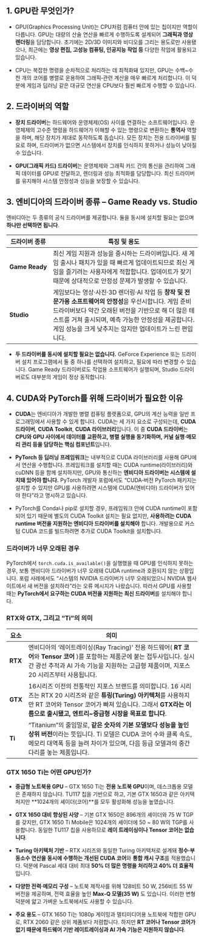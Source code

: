 


## 1. GPU란 무엇인가?

- GPU(Graphics Processing Unit)는 CPU처럼 컴퓨터 안에 있는 칩이지만 역할이 다릅니다. GPU는 대량의 산술 연산을 빠르게 수행하도록 설계되어 **그래픽과 영상 렌더링**을 담당합니다. 초기에는 2D/3D 이미지와 비디오를 그리는 용도로만 사용됐으나, 최근에는 **영상 편집, 고성능 컴퓨팅, 인공지능 작업 등** 다양한 작업에 활용되고 있습니다.
    
- CPU는 복잡한 명령을 순차적으로 처리하는 데 최적화돼 있지만, GPU는 수백~수천 개의 코어를 병렬로 운용하여 그래픽‑관련 계산을 매우 빠르게 처리합니다. 이 덕분에 게임과 딥러닝 같은 대규모 연산을 CPU보다 훨씬 빠르게 수행할 수 있습니다.
    

## 2. 드라이버의 역할

- **장치 드라이버**는 하드웨어와 운영체제(OS) 사이를 연결하는 소프트웨어입니다. 운영체제의 고수준 명령을 하드웨어가 이해할 수 있는 명령으로 변환하는 **통역사** 역할을 하며, 해당 장치가 제대로 동작하도록 돕습니다. 모든 장치는 전용 드라이버를 필요로 하며, 드라이버가 없으면 시스템에서 장치를 인식하지 못하거나 성능이 낮아질 수 있습니다.
    
- **GPU(그래픽 카드) 드라이버**는 운영체제와 그래픽 카드 간의 통신을 관리하여 그래픽 데이터를 GPU로 전달하고, 렌더링과 성능 최적화를 담당합니다. 최신 드라이버를 유지해야 시스템 안정성과 성능을 보장할 수 있습니다.
    

## 3. 엔비디아의 드라이버 종류 – Game Ready vs. Studio

엔비디아는 두 종류의 공식 드라이버를 제공합니다. 둘을 동시에 설치할 필요는 없으며 **하나만 선택하면 됩니다**.

|드라이버 종류|특징 및 용도|
|---|---|
|**Game Ready**|최신 게임 지원과 성능을 중시하는 드라이버입니다. 새 게임 출시나 패치가 있을 때 빠르게 업데이트되므로 최신 게임을 즐기려는 사용자에게 적합합니다. 업데이트가 잦기 때문에 상대적으로 안정성 문제가 발생할 수 있습니다.|
|**Studio**|게임보다는 영상·사진·3D 렌더링·AI 작업 등 **창작 및 전문가용 소프트웨어의 안정성**을 우선시합니다. 게임 준비 드라이버보다 약간 오래된 버전을 기반으로 해 더 많은 테스트를 거쳐 출시되며, 예측 가능한 안정성을 제공합니다. 게임 성능을 크게 낮추지는 않지만 업데이트가 느린 편입니다.|

- **두 드라이버를 동시에 설치할 필요는 없습니다.** GeForce Experience 또는 드라이버 설치 프로그램에서 둘 중 하나를 선택하여 설치하고, 필요에 따라 변경할 수 있습니다. Game Ready 드라이버로도 작업용 소프트웨어가 실행되며, Studio 드라이버로도 대부분의 게임이 정상 동작합니다.
    

## 4. CUDA와 PyTorch를 위해 드라이버가 필요한 이유

- **CUDA**는 엔비디아가 개발한 병렬 컴퓨팅 플랫폼으로, GPU의 계산 능력을 일반 프로그래밍에서 사용할 수 있게 합니다. CUDA는 세 가지 요소로 구성되는데, **CUDA 드라이버**, **CUDA Toolkit**, **CUDA 라이브러리**입니다. 이 중 **CUDA 드라이버**는 **CPU와 GPU 사이에서 데이터를 교환하고, 병렬 실행을 동기화하며, 커널 실행·메모리 관리 등을 담당하는 핵심 컴포넌트**입니다.
    
- **PyTorch 등 딥러닝 프레임워크**는 내부적으로 CUDA 라이브러리를 사용해 GPU에서 연산을 수행합니다. 프레임워크를 설치할 때는 CUDA runtime(라이브러리)와 cuDNN 등을 함께 설치하지만, GPU와 통신하는 **엔비디아 드라이버는 시스템에 설치돼 있어야 합니다.** PyTorch 개발자 포럼에서도 “CUDA‑버전 PyTorch 패키지는 설치할 수 있지만 GPU를 사용하려면 시스템에 CUDA(엔비디아) 드라이버가 있어야 한다”라고 명시하고 있습니다.
    
- PyTorch를 Conda나 pip로 설치할 경우, 프레임워크 안에 CUDA runtime이 포함되어 있기 때문에 별도의 CUDA Toolkit 설치는 필요 없지만, **사용하려는 CUDA runtime 버전을 지원하는 엔비디아 드라이버를 설치해야** 합니다. 개발용으로 커스텀 CUDA 코드를 빌드하려면 추가로 CUDA Toolkit을 설치합니다.
    

### 드라이버가 너무 오래된 경우

PyTorch에서 `torch.cuda.is_available()`을 실행했을 때 GPU를 인식하지 못하는 경우, 보통 엔비디아 드라이버가 너무 오래돼 CUDA runtime과 호환되지 않는 상황입니다. 포럼 사례에서도 “시스템의 NVIDIA 드라이버가 너무 오래되었으니 NVIDIA 웹사이트에서 새 버전을 설치하라”라는 오류 메시지가 나왔습니다. 따라서 GPU를 사용할 때는 **PyTorch에서 요구하는 CUDA 버전을 지원하는 최신 드라이버**를 설치해야 합니다.


### RTX와 GTX, 그리고 “Ti”의 의미

|요소|의미|
|---|---|
|**RTX**|엔비디아의 ‘레이트레이싱(Ray Tracing)’ 전용 하드웨어( **RT 코어**와 **Tensor 코어** )를 포함하는 제품군에 붙는 접두사입니다. 실시간 광선 추적과 AI 가속 기능을 지원하는 고급형 제품이며, 지포스 20 시리즈부터 사용됩니다.|
|**GTX**|16시리즈 이전의 전통적인 지포스 브랜드를 의미합니다. 16 시리즈는 RTX 20 시리즈와 같은 **튜링(Turing) 아키텍처**를 사용하지만 RT 코어와 Tensor 코어가 빠져 있습니다. 그래서 **GTX라는 이름으로 출시됐고, 엔트리~중급형 시장을 목표로 합니다**.|
|**Ti**|“Titanium”의 줄임말로, **같은 숫자의 기본 모델보다 성능을 높인 상위 버전**이라는 뜻입니다. Ti 모델은 CUDA 코어 수와 클록 속도, 메모리 대역폭 등을 늘려 차이가 있으며, 다음 등급 모델과의 중간 다리를 놓는 제품입니다.|

### GTX 1650 Ti는 어떤 GPU인가?

- **중급형 노트북용 GPU** – GTX 1650 Ti는 **전용 노트북 GPU**이며, 데스크톱용 모델은 존재하지 않습니다. TU117 칩을 기반으로 하고, 기본 GTX 1650과 같은 아키텍처지만 **1024개의 셰이더(코어)**를 모두 활성화해 성능을 높였습니다.
    
- **GTX 1650 대비 향상된 사양** – 기본 GTX 1650은 896개의 셰이더와 75 W TGP를 갖지만, GTX 1650 Ti Mobile은 1024개의 셰이더에 50 ~ 80 W의 TGP를 사용합니다. 동일한 TU117 칩을 사용하므로 **레이 트레이싱이나 Tensor 코어는 없습니다**.
    
- **Turing 아키텍처 기반** – RTX 시리즈와 동일한 Turing 아키텍처로 설계돼 **정수·부동소수 연산을 동시에 수행하는 개선된 CUDA 코어**와 **통합 캐시 구조**를 적용했습니다. 덕분에 Pascal 세대 대비 최대 **50% 더 많은 명령을 처리하고 40% 더 효율적**입니다.
    
- **다양한 전력·메모리 구성** – 노트북 제작사를 위해 128비트 50 W, 256비트 55 W 버전을 제공하며, 전력 효율을 높인 **Max‑Q 모델(35 W)** 도 있습니다. 이러한 변형 덕분에 얇고 가벼운 노트북에서도 사용할 수 있습니다.
    
- **주요 용도** – GTX 1650 Ti는 1080p 게이밍과 멀티미디어용 노트북에 적합한 GPU로, RTX 2060 같은 상위 제품보다 저렴합니다. 하지만 **RT 코어나 Tensor 코어가 없기 때문에 하드웨어 기반 레이트레이싱과 AI 가속 기능은 지원하지 않습니다**.
    
